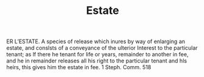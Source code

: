 ---
title: Estate
letter: E
permalink: "/definitions/bld-estate.html"
body: ER L’ESTATE. A species of release which inures by way of enlarging an estate,
  and conslsts of a conveyance of the ulterior Interest to the particular tenant;
  as lf there he tenant for life or years, remainder to another in fee, and he in
  remainder releases all his right to the particular tenant and hls heirs, this gives
  him the estate in fee. 1 Steph. Comm. 518
published_at: '2018-07-07'
source: Black's Law Dictionary 2nd Ed (1910)
layout: post
---